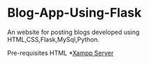 # Blog-App-Using-Flask
An website for posting blogs developed using HTML,CSS,Flask,MySql,Python.

Pre-requisites
 HTML
 *<a href="https://www.apachefriends.org/xampp-files/7.4.8/xampp-windows-x64-7.4.8-0-VC15-installer.exe">Xampp Server</a>
